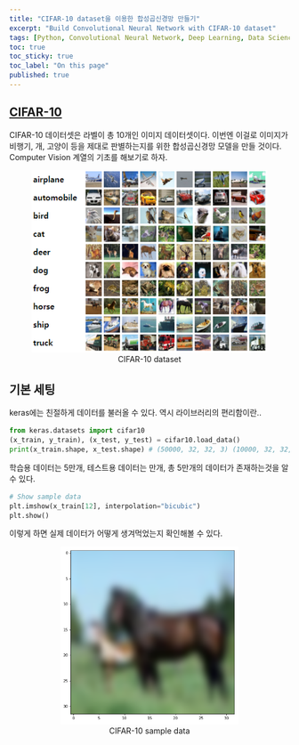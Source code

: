 ```yaml
---
title: "CIFAR-10 dataset을 이용한 합성곱신경망 만들기"
excerpt: "Build Convolutional Neural Network with CIFAR-10 dataset"
tags: [Python, Convolutional Neural Network, Deep Learning, Data Science]
toc: true
toc_sticky: true
toc_label: "On this page"
published: true
---
```


## [CIFAR-10](https://www.cs.toronto.edu/~kriz/cifar.html)

CIFAR-10 데이터셋은 라벨이 총 10개인 이미지 데이터셋이다. 이번엔 이걸로 이미지가 비행기, 개, 고양이 등을 제대로 판별하는지를 위한 합성곱신경망 모델을 만들 것이다.  Computer Vision 계열의 기초를 해보기로 하자.

<center>
	<figure> <img src="/Images/CNN/cifar-10.png" alt="CIFAR-10 dataset"/>
    <figcaption>CIFAR-10 dataset</figcaption>
    </figure>
</center>

## 기본 세팅
keras에는 친절하게 데이터를 불러올 수 있다. 역시 라이브러리의 편리함이란..

```python
from keras.datasets import cifar10
(x_train, y_train), (x_test, y_test) = cifar10.load_data()
print(x_train.shape, x_test.shape) # (50000, 32, 32, 3) (10000, 32, 32, 3)
```
학습용 데이터는 5만개, 테스트용 데이터는 만개, 총 5만개의 데이터가 존재하는것을 알 수 있다.  

```python
# Show sample data
plt.imshow(x_train[12], interpolation="bicubic")
plt.show()
```
이렇게 하면 실제 데이터가 어떻게 생겨먹었는지 확인해볼 수 있다.
<center>
	<figure> <img src="/Images/CNN/sampledata.png" style="height:320px" alt="CIFAR-10 sample data"/>
    <figcaption>CIFAR-10 sample data</figcaption>
    </figure>
</center>
